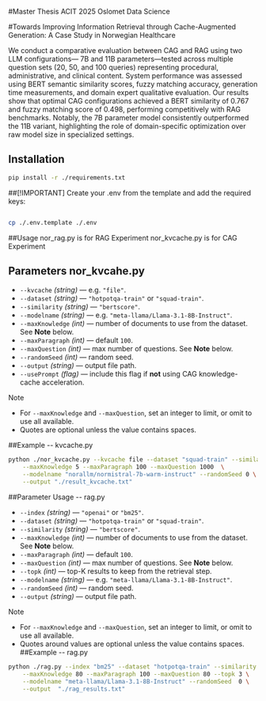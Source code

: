#Master Thesis ACIT 2025 Oslomet Data Science

#Towards Improving Information Retrieval
through Cache-Augmented Generation: A
Case Study in Norwegian Healthcare

We conduct a comparative evaluation between CAG and RAG using two LLM configurations—
7B and 11B parameters—tested across multiple question sets (20, 50, and 100 queries)
representing procedural, administrative, and clinical content. System performance was assessed
using BERT semantic similarity scores, fuzzy matching accuracy, generation time measurements,
and domain expert qualitative evaluation. Our results show that optimal CAG configurations
achieved a BERT similarity of 0.767 and fuzzy matching score of 0.498, performing
competitively with RAG benchmarks. Notably, the 7B parameter model consistently outperformed
the 11B variant, highlighting the role of domain-specific optimization over raw model
size in specialized settings.


## Installation

```bash
pip install -r ./requirements.txt

```


##[!IMPORTANT]
Create your .env from the template and add the required keys:

```bash

cp ./.env.template ./.env

```

##Usage
nor_rag.py is for RAG Experiment
nor_kvcache.py is for CAG Experiment


## Parameters nor_kvcahe.py

- `--kvcache` *(string)* — e.g. `"file"`.
- `--dataset` *(string)* — `"hotpotqa-train"` or `"squad-train"`.
- `--similarity` *(string)* — `"bertscore"`.
- `--modelname` *(string)* — e.g. `"meta-llama/Llama-3.1-8B-Instruct"`.
- `--maxKnowledge` *(int)* — number of documents to use from the dataset. See **Note** below.
- `--maxParagraph` *(int)* — default `100`.
- `--maxQuestion` *(int)* — max number of questions. See **Note** below.
- `--randomSeed` *(int)* — random seed.
- `--output` *(string)* — output file path.
- `--usePrompt` *(flag)* — include this flag if **not** using CAG knowledge-cache acceleration.

> [!NOTE]
> - For `--maxKnowledge` and `--maxQuestion`, set an integer to limit, or omit to use all available.
> - Quotes are optional unless the value contains spaces.


##Example -- kvcache.py

```bash
python ./nor_kvcache.py --kvcache file --dataset "squad-train" --similarity bertscore \
    --maxKnowledge 5 --maxParagraph 100 --maxQuestion 1000  \
    --modelname "norallm/normistral-7b-warm-instruct" --randomSeed 0 \
    --output "./result_kvcache.txt"

```

##Parameter Usage -- rag.py
- `--index` *(string)* — `"openai"` or `"bm25"`.
- `--dataset` *(string)* — `"hotpotqa-train"` or `"squad-train"`.
- `--similarity` *(string)* — `"bertscore"`.
- `--maxKnowledge` *(int)* — number of documents to use from the dataset. See **Note** below.
- `--maxParagraph` *(int)* — default `100`.
- `--maxQuestion` *(int)* — max number of questions. See **Note** below.
- `--topk` *(int)* — top-K results to keep from the retrieval step.
- `--modelname` *(string)* — e.g. `"meta-llama/Llama-3.1-8B-Instruct"`.
- `--randomSeed` *(int)* — random seed.
- `--output` *(string)* — output file path.

> [!NOTE]
> - For `--maxKnowledge` and `--maxQuestion`, set an integer to limit, or omit to use all available.
> - Quotes around values are optional unless the value contains spaces.
##Example -- rag.py

```bash
python ./rag.py --index "bm25" --dataset "hotpotqa-train" --similarity bertscore \
    --maxKnowledge 80 --maxParagraph 100 --maxQuestion 80 --topk 3 \
    --modelname "meta-llama/Llama-3.1-8B-Instruct" --randomSeed  0 \
    --output  "./rag_results.txt"
```
